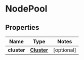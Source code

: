 # NodePool

## Properties
Name | Type | Notes
------------ | ------------- | -------------
**cluster** | [**Cluster**](Cluster.md) | [optional]


